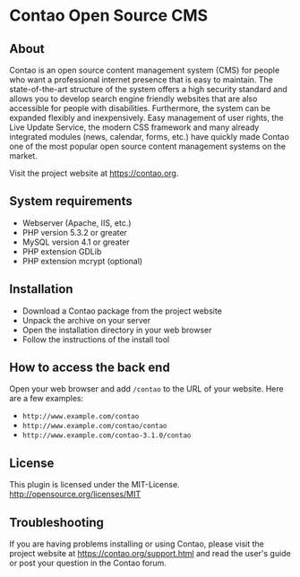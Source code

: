 Contao Open Source CMS
======================

About
-----

Contao is an open source content management system (CMS) for people who want a
professional internet presence that is easy to maintain. The state-of-the-art
structure of the system offers a high security standard and allows you to
develop search engine friendly websites that are also accessible for people with
disabilities. Furthermore, the system can be expanded flexibly and
inexpensively. Easy management of user rights, the Live Update Service, the
modern CSS framework and many already integrated modules (news, calendar, forms,
etc.) have quickly made Contao one of the most popular open source content
management systems on the market.

Visit the project website at https://contao.org.


System requirements
-------------------

 * Webserver (Apache, IIS, etc.)
 * PHP version 5.3.2 or greater
 * MySQL version 4.1 or greater
 * PHP extension GDLib
 * PHP extension mcrypt (optional)


Installation
------------

 * Download a Contao package from the project website
 * Unpack the archive on your server
 * Open the installation directory in your web browser
 * Follow the instructions of the install tool


How to access the back end
--------------------------

Open your web browser and add `/contao` to the URL of your website. Here are a
few examples:

 * `http://www.example.com/contao`
 * `http://www.example.com/contao/contao`
 * `http://www.example.com/contao-3.1.0/contao`


License
--------
This plugin is licensed under the MIT-License.
http://opensource.org/licenses/MIT

Troubleshooting
---------------

If you are having problems installing or using Contao, please visit the project
website at https://contao.org/support.html and read the user's guide or post
your question in the Contao forum.
